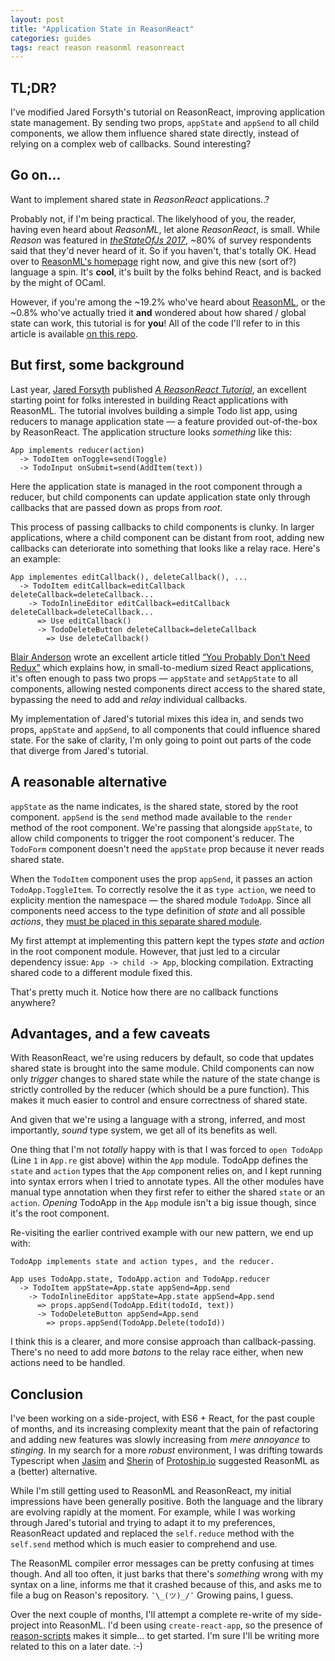 ```yaml
---
layout: post
title: "Application State in ReasonReact"
categories: guides
tags: react reason reasonml reasonreact
---
```


## TL;DR?

I've modified Jared Forsyth's tutorial on ReasonReact, improving application state management. By sending two props, `appState` and `appSend` to all child components, we allow them influence shared state directly, instead of relying on a complex web of callbacks. Sound interesting?

## Go on...

Want to implement shared state in _ReasonReact_ applications..?

Probably not, if I'm being practical. The likelyhood of you, the reader, having even heard about _ReasonML_, let alone _ReasonReact_, is small. While _Reason_ was featured in [_theStateOfJs 2017_](https://stateofjs.com/2017/flavors/results/), ~80% of survey respondents said that they'd never heard of it. So if you haven't, that's totally OK. Head over to [ReasonML's homepage](https://reasonml.github.io/) right now, and give this new (sort of?) language a spin. It's **cool**, it's built by the folks behind React, and is backed by the might of OCaml.

However, if you're among the ~19.2% who've heard about [ReasonML](https://reasonml.github.io/reason-react), or the ~0.8% who've actually tried it **and** wondered about how shared / global state can work, this tutorial is for **you**! All of the code I'll refer to in this article is available [on this repo](http://github.com/harigopal/react-re-exp).

## But first, some background

Last year, [Jared Forsyth](https://jaredforsyth.com) published [_A ReasonReact Tutorial_](https://jaredforsyth.com/2017/07/05/a-reason-react-tutorial/), an excellent starting point for folks interested in building React applications with ReasonML. The tutorial involves building a simple Todo list app, using reducers to manage application state &mdash; a feature provided out-of-the-box by ReasonReact. The application structure looks _something_ like this:

```
App implements reducer(action)
  -> TodoItem onToggle=send(Toggle)
  -> TodoInput onSubmit=send(AddItem(text))
```

Here the application state is managed in the root component through a reducer, but child components can update application state only through callbacks that are passed down as props from _root_.

This process of passing callbacks to child components is clunky. In larger applications, where a child component can be distant from root, adding new callbacks can deteriorate into something that looks like a relay race. Here's an example:

```
App implementes editCallback(), deleteCallback(), ...
  -> TodoItem editCallback=editCallback deleteCallback=deleteCallback...
    -> TodoInlineEditor editCallback=editCallback deleteCallback=deleteCallback...
      => Use editCallback()
      -> TodoDeleteButton deleteCallback=deleteCallback
        => Use deleteCallback()
```

[Blair Anderson](#) wrote an excellent article titled [&ldquo;You Probably Don&rsquo;t Need Redux&rdquo;](https://medium.com/@blairanderson/you-probably-dont-need-redux-1b404204a07f) which explains how, in small-to-medium sized React applications, it's often enough to pass two props &mdash; `appState` and `setAppState` to all components, allowing nested components direct access to the shared state, bypassing the need to add and _relay_ individual callbacks.

My implementation of Jared's tutorial mixes this idea in, and sends two props, `appState` and `appSend`, to all components that could influence shared state. For the sake of clarity, I'm only going to point out parts of the code that diverge from Jared's tutorial.

## A reasonable alternative

<script src="https://gist.github.com/harigopal/974109e09597ac17ca71d09eb4000770.js"></script>

`appState` as the name indicates, is the shared state, stored by the root component. `appSend` is the `send` method made available to the `render` method of the root component. We're passing that alongside `appState`, to allow child components to trigger the root component's reducer. The `TodoForm` component doesn't need the `appState` prop because it never reads shared state.

<script src="https://gist.github.com/harigopal/978e4e5b08431bb420fdb7a9896ada12.js"></script>

When the `TodoItem` component uses the prop `appSend`, it passes an action `TodoApp.ToggleItem`. To correctly resolve the it as `type action`, we need to explicity mention the namespace &mdash; the shared module `TodoApp`. Since all components need access to the type definition of _state_ and all possible _actions_, they [must be placed in this separate shared module](https://github.com/harigopal/react-re-exp/blob/master/src/TodoApp.re).

My first attempt at implementing this pattern kept the types _state_ and _action_ in the root component module. However, that just led to a circular dependency issue: `App -> child -> App`, blocking compilation. Extracting shared code to a different module fixed this.

That's pretty much it. Notice how there are no callback functions anywhere?

## Advantages, and a few caveats

With ReasonReact, we're using reducers by default, so code that updates shared state is brought into the same module. Child components can now only _trigger_ changes to shared state while the nature of the state change is strictly controlled by the reducer (which should be a pure function). This makes it much easier to control and ensure correctness of shared state.

And given that we're using a language with a strong, inferred, and most importantly, _sound_ type system, we get all of its benefits as well.

One thing that I'm not _totally_ happy with is that I was forced to `open TodoApp` (Line `1` in `App.re` gist above) within the `App` module. TodoApp defines the `state` and `action` types that the `App` component relies on, and I kept running into syntax errors when I tried to annotate types. All the other modules have manual type annotation when they first refer to either the shared `state` or an `action`. _Opening_ TodoApp in the `App` module isn't a big issue though, since it's the root component.

Re-visiting the earlier contrived example with our new pattern, we end up with:

```
TodoApp implements state and action types, and the reducer.

App uses TodoApp.state, TodoApp.action and TodoApp.reducer
  -> TodoItem appState=App.state appSend=App.send
    -> TodoInlineEditor appState=App.state appSend=App.send
      => props.appSend(TodoApp.Edit(todoId, text))
      -> TodoDeleteButton appSend=App.send
        => props.appSend(TodoApp.Delete(todoId))
```

I think this is a clearer, and more consise approach than callback-passing. There's no need to add more _batons_ to the relay race either, when new actions need to be handled.

## Conclusion

I've been working on a side-project, with ES6 + React, for the past couple of months, and its increasing complexity meant that the pain of refactoring and adding new features was slowly increasing from _mere annoyance_ to _stinging_. In my search for a more _robust_ environment, I was drifting towards Typescript when [Jasim](#) and [Sherin](#) of [Protoship.io](#) suggested ReasonML as a (better) alternative.

While I'm still getting used to ReasonML and ReasonReact, my initial impressions have been generally positive. Both the language and the library are evolving rapidly at the moment. For example, while I was working through Jared's tutorial and trying to adapt it to my preferences, ReasonReact updated and replaced the `self.reduce` method with the `self.send` method which is much easier to comprehend and use.

<script src="https://gist.github.com/harigopal/89cddfb3ce8f0b74cfc484e2529070c0.js"></script>

The ReasonML compiler error messages can be pretty confusing at times though. And all too often, it just barks that there's _something_ wrong with my syntax on a line, informs me that it crashed because of this, and asks me to file a bug on Reason's repository. `¯\_(ツ)_/¯` Growing pains, I guess.

Over the next couple of months, I'll attempt a complete re-write of my side-project into ReasonML. I'd been using `create-react-app`, so the presence of [reason-scripts](https://github.com/reasonml-community/reason-scripts) makes it simple... to get started. I'm sure I'll be writing more related to this on a later date. :-)
